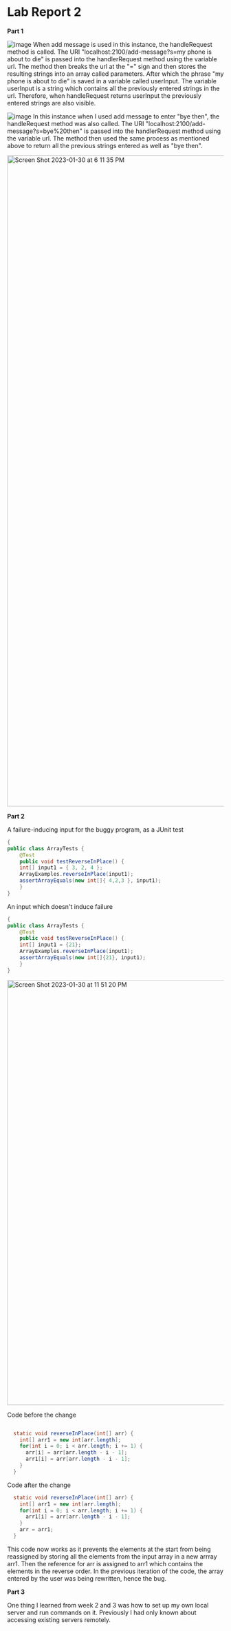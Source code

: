 
# Lab Report 2

__Part 1__

![image](https://user-images.githubusercontent.com/122564032/215642634-b5269cba-995b-441c-9050-77bfa89e3a93.png)
When add message is used in this instance, the handleRequest method is called. The URI "localhost:2100/add-message?s=my phone is about to die" is passed into the handlerRequest method using the variable url. The method then breaks the url at the "=" sign and then stores the resulting strings into an array called parameters. After which the phrase "my phone is about to die" is saved in a variable called userInput. The variable userInput is a string which contains all the previously entered strings in the url. Therefore, when handleRequest returns userInput the previously entered strings are also visible.

![image](https://user-images.githubusercontent.com/122564032/215642688-25fbc35e-f168-4048-bbfb-b0ad4345e9bb.png)
In this instance when I used add message to enter "bye then", the handleRequest method was also called. The URI "localhost:2100/add-message?s=bye%20then" is passed into the handlerRequest method using the variable url. The method then used the same process as mentioned above to return all the previous strings entered as well as "bye then".


<img width="1512" alt="Screen Shot 2023-01-30 at 6 11 35 PM" src="https://user-images.githubusercontent.com/122564032/215642714-43f383f3-502b-4885-930a-452ff89fc925.png">


__Part 2__

A failure-inducing input for the buggy program, as a JUnit test
```java
{
public class ArrayTests {
	@Test 
	public void testReverseInPlace() {
    int[] input1 = { 3, 2, 4 };
    ArrayExamples.reverseInPlace(input1);
    assertArrayEquals(new int[]{ 4,2,3 }, input1);
	}
}
```

An input which doesn't induce failure 

```java
{
public class ArrayTests {
	@Test 
	public void testReverseInPlace() {
    int[] input1 = {21};
    ArrayExamples.reverseInPlace(input1);
    assertArrayEquals(new int[]{21}, input1);
	}
}
```
<img width="987" alt="Screen Shot 2023-01-30 at 11 51 20 PM" src="https://user-images.githubusercontent.com/122564032/215699051-d31aafbc-0dc8-4807-822d-cace5bef8374.png">


Code before the change 

```java

  static void reverseInPlace(int[] arr) {
    int[] arr1 = new int[arr.length];
    for(int i = 0; i < arr.length; i += 1) {
      arr[i] = arr[arr.length - i - 1];
      arr1[i] = arr[arr.length - i - 1];
    }
  }
```

Code after the change

```java
  static void reverseInPlace(int[] arr) {
    int[] arr1 = new int[arr.length];
    for(int i = 0; i < arr.length; i += 1) {
      arr1[i] = arr[arr.length - i - 1];
    }
    arr = arr1;
  }
``` 

This code now works as it prevents the elements at the start from being reassigned by storing all the elements from the input array in a new arrray arr1. Then the reference for arr is assigned to arr1 which contains the elements in the reverse order. In the previous iteration of the code, the array entered by the user was being rewritten, hence the bug. 

__Part 3__

One thing I learned from week 2 and 3 was how to set up my own local server and run commands on it. Previously I had only known about accessing existing servers remotely. 

